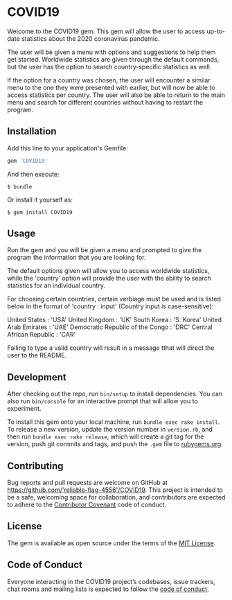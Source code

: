 # COVID19

Welcome to the COVID19 gem. This gem will allow the user to access up-to-date statistics about the 2020 coronavirus pandemic.

The user will be given a menu with options and suggestions to help them get started.
Worldwide statistics are given through the default commands, but the user has the option to search country-specific statistics as well.

If the option for a country was chosen, the user will encounter a similar menu to the one they were presented with earlier, but will now be able to access statistics per country.
The user will also be able to return to the main menu and search for different countries without having to restart the program.

## Installation

Add this line to your application's Gemfile:

```ruby
gem 'COVID19'
```

And then execute:

    $ bundle

Or install it yourself as:

    $ gem install COVID19

## Usage

Run the gem and you will be given a menu and prompted to give the program the information that you are looking for.

The default options given will allow you to access worldwide statistics, while the 'country' option will provide the user with the ability to search statistics for an individual country.

For choosing certain countries, certain verbiage must be used and is listed below in the format of 'country : input' (Country input is case-sensitive):

United States : 'USA'
United Kingdom : 'UK'
South Korea : 'S. Korea'
United Arab Emirates : 'UAE'
Democratic Republic of the Congo : 'DRC'
Central African Republic : 'CAR'

Failing to type a valid country will result in a message tthat will direct the user to the README.



## Development

After checking out the repo, run `bin/setup` to install dependencies. You can also run `bin/console` for an interactive prompt that will allow you to experiment.

To install this gem onto your local machine, run `bundle exec rake install`. To release a new version, update the version number in `version.rb`, and then run `bundle exec rake release`, which will create a git tag for the version, push git commits and tags, and push the `.gem` file to [rubygems.org](https://rubygems.org).

## Contributing

Bug reports and pull requests are welcome on GitHub at https://github.com/'reliable-flag-4556'/COVID19. This project is intended to be a safe, welcoming space for collaboration, and contributors are expected to adhere to the [Contributor Covenant](http://contributor-covenant.org) code of conduct.

## License

The gem is available as open source under the terms of the [MIT License](https://opensource.org/licenses/MIT).

## Code of Conduct

Everyone interacting in the COVID19 project’s codebases, issue trackers, chat rooms and mailing lists is expected to follow the [code of conduct](https://github.com/'reliable-flag-4556'/COVID19/blob/master/CODE_OF_CONDUCT.md).
